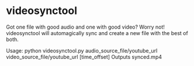 # videosynctool
Got one file with good audio and one with good video? Worry not! videosynctool will automagically sync and create a new file with the best of both.

Usage: python videosynctool.py audio_source_file/youtube_url video_source_file/youtube_url [time_offset]
Outputs synced.mp4
